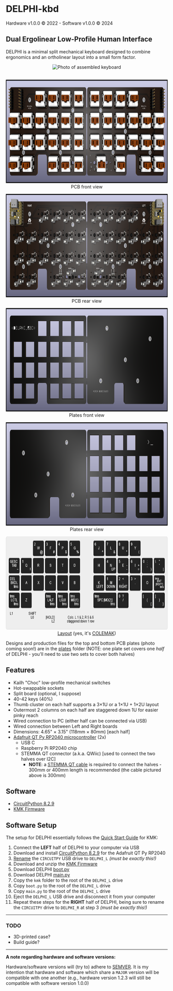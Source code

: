 # DELPHI-kbd

Hardware v1.0.0 &copy; 2022 - Software v1.0.0 &copy; 2024

## Dual Ergolinear Low-Profile Human Interface ##
DELPHI is a minimal split mechanical keyboard designed to combine ergonomics and an ortholinear layout into a small form factor.

<p align="center">
    <img src="/images/DELPHI photo.png" height="600" alt="Photo of assembled keyboard">
    <br/>
    <br/>
</p>

<p align="center">
    <img src="/images/DELPHI kbd front.png" height="322" alt="PCB render front view">
    <br/>
    PCB front view
</p>

<p align="center">
    <img src="/images/DELPHI kbd rear.png" height="322"  alt="PCB render rear view">
    <br/>
    PCB rear view
</p>

<p align="center">
    <img src="/images/DELPHI plate front.png" height="322" alt="PCB render front view">
    <br/>
    Plates front view
</p>

<p align="center">
    <img src="/images/DELPHI plate rear.png" height="322"  alt="PCB render rear view">
    <br/>
    Plates rear view
</p>

<p align="center">
    <img src="/images/delphi_kle_layout.png" height="290"  alt="Keyboard Layout Editor layout">
    <br/>
    <a href="http://www.keyboard-layout-editor.com/##@_name=D.E.L.P.H.I.%20FULL&author=John%20Riggles&pcb:false&plate:false%3B&@_x:2&c=%231f1f1f&t=%23ffffff&p=CHICKLET%3B&=2%0A%0A%0A%2F@%0A%0A%0A%0A%0A%0AW&=3%0A%0A%0A%23%0A%0A%0A%0A%0A%0AF&=4%0A%0A%0A$%0A%0A%0A%0A%0A%0AP&=5%0A%0A%0A%25%0A%0A%0A%0A%0A%0AG&_x:1%3B&=6%0A%0A%0A%5E%0A%0A%0A%0A%0A%0AJ&=7%0A%0A%0A%2F&%0A%0A%0A%0A%0A%0AL&=8%0A%0A%0A*%0A%0A%0A%0A%0A%0AU&=9%0A%0A%0A(%0A%0A%0A%0A%0A%0AY%3B&@=GESC%0A%0A%0A~%0A%0A%0A%0A%0A%0ATAB&=1%0A%0A%0A!%0A%0A%0A%0A%0A%0AQ&_a:7%3B&=R&=S&_n:true%3B&=T&=D&_x:1%3B&=H&_a:4&n:true%3B&=4%0A%0A%0AUP%0A%0A%0A%0A%0A%0AN&=5%0A%0A%0A-%0A%0A%0A%0A-%0A%0AE&=6%0A%0A%0A%2F=%0A%0A%0A%0A+%0A%0AI&=0%0A%0A%0A)%0A%0A%0A%0A%0A%2F:%0A%2F%3B&=%5C%0A%0A%0A%7C%0A%0A%0A%0A%0A%22%0A'%3B&@=DEL%0A%0A%0Atrns%0A%0A%0A%0A%0A%0ABKDL&_a:7%3B&=A&=X&=C&=V&=B&_x:1&a:4%3B&=%0A%0A%0ALEFT%0A%0A%0A%0A%0A%0AK&=1%0A%0A%0ADOWN%0A%0A%0A%0A%0A%0AM&=2%0A%0A%0ARIGHT%0A%0A%0A%0A%0A%3C%0A,&=3%0A%0A%0A%0A%0A%0A%0A%0A%3E%0A.&_a:7%3B&=O&_a:4&f:2%3B&=trns%0A%0A%0Atrns%0A%0A%0A%0A%0A%0AENT%20%5BRSFT%5D%3B&@_f:3%3B&=trns%0A%0A%0Atrns%0A%0A%0A%0A%0A%0ALCTL&_a:7%3B&=Z&_x:1&a:4%3B&=trns%0A%0A%0Atrns%0A%0A%0A%0A%0A%0ALALT&=trns%0A%0A%0Atrns%0A%0A%0A%0A%0A%0ALGUI&=trns%0A%0A%0Atrns%0A%0A%0A%0A%0A%0AMO(1)&_x:1&w:2%3B&=trns%0A%0A%0Atrns%0A%0A%0A%0A%0A%0ASPC%20%5BMO(2)%5D&=0%0A%0A%0A%0A%0A%0A%0A%0A%3F%0A%2F%2F&_x:1%3B&=%5B%0A%0A%0A%7B%0A%0A%0A%0A%0A%0A(&=%5D%0A%0A%0A%7D%0A%0A%0A%0A%0A%0A)%3B&@_c=%23ffffff&t=%23121212&w:4&d:true%3B&=L1%0A%0A%0AL2%0ALAYER%20LEGEND%0A%0A%0A%5BHOLD%5D%0ASHIFT%0AL0&_a:5&w:4&d:true%3B&=%0Astaggered%20down%201%20row%0A%0A%0A(pinky%20offset)%0A%0ACols.%20L%201%20%2F&%202,%20R%205%20%2F&%206">Layout</a> (yes, it's <a href="https://en.wikipedia.org/wiki/Colemak">COLEMAK</a>)
</p>

Designs and production files for the top and bottom PCB plates (photo coming soon!) are in the [plates](https://github.com/JRiggles/DELPHI-kbd/blob/main/plates) folder
(NOTE: one plate set covers one *half* of DELPHI - you'll need to use two sets to cover both halves)

## Features
- Kailh "Choc" low-profile mechanical switches
- Hot-swappable sockets
- Split board (optional, I suppose)
- 40-42 keys (40%)
- Thumb cluster on each half supports a 3&times;1U or a 1&times;1U + 1&times;2U layout
- Outermost 2 columns on each half are staggered down 1U for easier pinky reach
- Wired connection to PC (either half can be connected via USB)
- Wired connection between Left and Right boards
- Dimensions: 4.65" &times; 3.15" (118mm &times; 80mm) [each half]
- [Adafruit QT Py RP2040 microcontroller](https://www.adafruit.com/product/4900) (2x)
  - USB C
  - Raspberry Pi RP2040 chip
  - STEMMA QT connector (a.k.a. QWiic) [used to connect the two halves over I2C]
    - **NOTE**: a [STEMMA QT cable](https://www.adafruit.com/product/5385) is required to connect the halves - 300mm or 400mm length is recommended
      (the cable pictured above is 300mm)
    
## Software
- [CircuitPython 8.2.9](https://circuitpython.org/board/adafruit_qtpy_rp2040/)
- [KMK Firmware](https://github.com/KMKfw/kmk_firmware)

## Software Setup

The setup for DELPHI essentially follows the [Quick Start Guide](http://kmkfw.io/docs/Getting_Started#tldr-quick-start-guide) for KMK:

1. Connect the **LEFT** half of DELPHI to your computer via USB
2. Download and install [CircuitPython 8.2.9](https://circuitpython.org/board/adafruit_qtpy_rp2040/) for the Adafruit QT Py RP2040
3. [Rename](https://learn.adafruit.com/welcome-to-circuitpython/renaming-circuitpy) the `CIRCUITPY` USB drive to `DELPHI_L` *(must be exactly this!)*
4. Download and unzip the [KMK Firmware](https://github.com/KMKfw/kmk_firmware)
5. Download DELPHI [boot.py](https://github.com/JRiggles/DELPHI-kbd/blob/main/firmware/boot.py)
6. Download DELPHI [main.py](https://github.com/JRiggles/DELPHI-kbd/blob/main/firmware/main.py)
7. Copy the `kmk` folder to the root of the `DELPHI_L` drive
8. Copy `boot.py` to the root of the `DELPHI_L` drive
9. Copy `main.py` to the root of the `DELPHI_L` drive
10. Eject the `DELPHI_L` USB drive and disconnect it from your computer
11. Repeat these steps for the **RIGHT** half of DELPHI, being sure to rename the `CIRCUITPY` drive to `DELPHI_R` at step 3 *(must be exactly this!)*

<hr/>

### TODO
- 3D-printed case?
- Build guide?

<hr/>

**A note regarding hardware and software versions:**

Hardware/software versions will (try to) adhere to [SEMVER](https://semver.org/). It is my intention that hardware and software which share a `MAJOR` version will be compatible with one another (e.g., hardware version 1.2.3 will still be compatible with software version 1.0.0)
